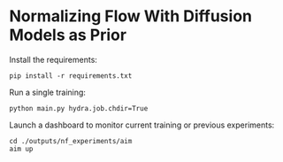 # Normalizing Flow With Diffusion Models as Prior

Install the requirements:
```console
pip install -r requirements.txt
```

Run a single training:
```console
python main.py hydra.job.chdir=True
```

Launch a dashboard to monitor current training or previous experiments:
```console
cd ./outputs/nf_experiments/aim
aim up
```

<!--
## References:
```
@misc{lippe2022uvadlc,
   title        = {{UvA Deep Learning Tutorials}},
   author       = {Phillip Lippe},
   year         = 2022,
   howpublished = {\url{https://uvadlc-notebooks.readthedocs.io/en/latest/}}
}
```
-->
